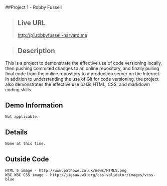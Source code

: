 ##Project 1 - Robby Fussell
>## Live URL
><http://p1.robbyfussell-harvard.me>

>## Description
This is a project to demonstrate the effective use of code versioning locally, then pushing commited changes to an online repository, and finally pulling final code from the online repository to a production server on the Internet.  In addition to understanding the use of Git for code versioning, the project also demonstrates the effective use basic HTML, CSS, and markdown coding skills.

## Demo Information
    Not applicable.
## Details
    None at this time.
## Outside Code
    HTML 5 image - http://www.pathowe.co.uk/news/HTML5.png
    W3C W3C CSS image - http://jigsaw.w3.org/css-validator/images/vcss-blue
